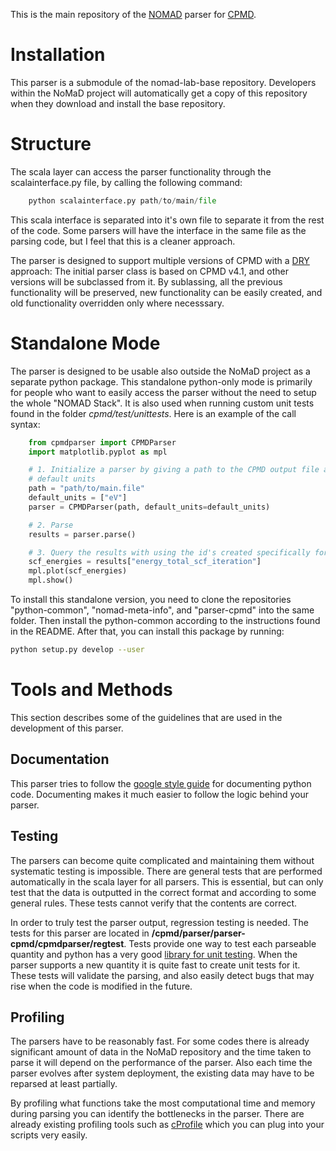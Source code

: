 This is the main repository of the [NOMAD](http://nomad-lab.eu) parser for
[CPMD](http://www.cpmd.org/).

# Installation
This parser is a submodule of the nomad-lab-base repository. Developers within
the NoMaD project will automatically get a copy of this repository when they
download and install the base repository.

# Structure
The scala layer can access the parser functionality through the
scalainterface.py file, by calling the following command:

```python
    python scalainterface.py path/to/main/file
```

This scala interface is separated into it's own file to separate it from the
rest of the code. Some parsers will have the interface in the same file as the
parsing code, but I feel that this is a cleaner approach.

The parser is designed to support multiple versions of CPMD with a
[DRY](https://en.wikipedia.org/wiki/Don%27t_repeat_yourself) approach: The
initial parser class is based on CPMD v4.1, and other versions will be
subclassed from it. By sublassing, all the previous functionality will be
preserved, new functionality can be easily created, and old functionality
overridden only where necesssary.


# Standalone Mode
The parser is designed to be usable also outside the NoMaD project as a
separate python package. This standalone python-only mode is primarily for
people who want to easily access the parser without the need to setup the whole
"NOMAD Stack". It is also used when running custom unit tests found in the
folder *cpmd/test/unittests*. Here is an example of the call syntax:

```python
    from cpmdparser import CPMDParser
    import matplotlib.pyplot as mpl

    # 1. Initialize a parser by giving a path to the CPMD output file and a list of
    # default units
    path = "path/to/main.file"
    default_units = ["eV"]
    parser = CPMDParser(path, default_units=default_units)

    # 2. Parse
    results = parser.parse()

    # 3. Query the results with using the id's created specifically for NOMAD.
    scf_energies = results["energy_total_scf_iteration"]
    mpl.plot(scf_energies)
    mpl.show()
```

To install this standalone version, you need to clone the repositories
"python-common", "nomad-meta-info", and "parser-cpmd" into the same folder.
Then install the python-common according to the instructions found in the
README. After that, you can install this package by running:

```sh
python setup.py develop --user
```

# Tools and Methods
This section describes some of the guidelines that are used in the development
of this parser.

## Documentation
This parser tries to follow the [google style
guide](https://google.github.io/styleguide/pyguide.html?showone=Comments#Comments)
for documenting python code. Documenting makes it much easier to follow the
logic behind your parser.

## Testing
The parsers can become quite complicated and maintaining them without
systematic testing is impossible. There are general tests that are
performed automatically in the scala layer for all parsers. This is essential,
but can only test that the data is outputted in the correct format and
according to some general rules. These tests cannot verify that the contents
are correct.

In order to truly test the parser output, regression testing is needed. The
tests for this parser are located in
**/cpmd/parser/parser-cpmd/cpmdparser/regtest**. Tests provide one way to test
each parseable quantity and python has a very good [library for unit
testing](https://docs.python.org/2/library/unittest.html).  When the parser
supports a new quantity it is quite fast to create unit tests for it. These
tests will validate the parsing, and also easily detect bugs that may rise when
the code is modified in the future.

## Profiling
The parsers have to be reasonably fast. For some codes there is already
significant amount of data in the NoMaD repository and the time taken to parse
it will depend on the performance of the parser. Also each time the parser
evolves after system deployment, the existing data may have to be reparsed at
least partially.

By profiling what functions take the most computational time and memory during
parsing you can identify the bottlenecks in the parser. There are already
existing profiling tools such as
[cProfile](https://docs.python.org/2/library/profile.html#module-cProfile)
which you can plug into your scripts very easily.
